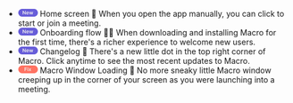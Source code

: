 - ![NEW](https://github.com/macrohq/changelog/blob/master/assets/img/new.png) Home screen 🏡 When you open the app manually, you can click to start or join a meeting.
- ![NEW](https://github.com/macrohq/changelog/blob/master/assets/img/new.png) Onboarding flow 🏄‍♀️ When downloading and installing Macro for the first time, there's a richer experience to welcome new users.
- ![NEW](https://github.com/macrohq/changelog/blob/master/assets/img/new.png) Changelog 📝 There's a new little dot in the top right corner of Macro. Click anytime to see the most recent updates to Macro.
- ![FIX](https://github.com/macrohq/changelog/blob/master/assets/img/fix.png) Macro Window Loading 🐛 No more sneaky little Macro window creeping up in the corner of your screen as you were launching into a meeting.
